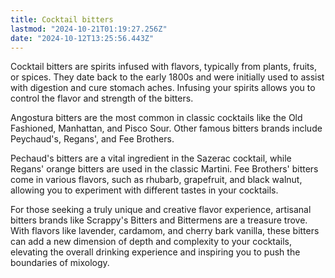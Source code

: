 ```yaml
---
title: Cocktail bitters
lastmod: "2024-10-21T01:19:27.256Z"
date: "2024-10-12T13:25:56.443Z"
---
```


Cocktail bitters are spirits infused with flavors, typically from plants, fruits, or spices. They date back to the early 1800s and were initially used to assist with digestion and cure stomach aches. Infusing your spirits allows you to control the flavor and strength of the bitters.

Angostura bitters are the most common in classic cocktails like the Old Fashioned, Manhattan, and Pisco Sour. Other famous bitters brands include Peychaud's, Regans', and Fee Brothers.

Pechaud's bitters are a vital ingredient in the Sazerac cocktail, while Regans' orange bitters are used in the classic Martini. Fee Brothers' bitters come in various flavors, such as rhubarb, grapefruit, and black walnut, allowing you to experiment with different tastes in your cocktails.

For those seeking a truly unique and creative flavor experience, artisanal bitters brands like Scrappy's Bitters and Bittermens are a treasure trove. With flavors like lavender, cardamom, and cherry bark vanilla, these bitters can add a new dimension of depth and complexity to your cocktails, elevating the overall drinking experience and inspiring you to push the boundaries of mixology.

